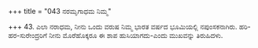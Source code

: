 +++
title = "043 ನರಮೃಗಾಧಮ ನಿಮ್ಮ"

+++
43. ಎಲಾ ನರಾಧಮ, ನೀನು ಒಂದು ವರುಷ ನಿಮ್ಮ ಭಾರತ ವರ್ಷದ ಭೂಮಿಯಲ್ಲಿ ನಪುಂಸಕನಾಗಿರು. ಹರಿ-ಹರ-ಸುರೇಂದ್ರರಿಗೆ ನೀನು ಮೊರೆಹೊಕ್ಕರೂ ಈ ಶಾಪ ಹುಸಿಯಾಗದು-ಎಂದು ಮುಖವನ್ನು ತಿರುಹಿದಳು.